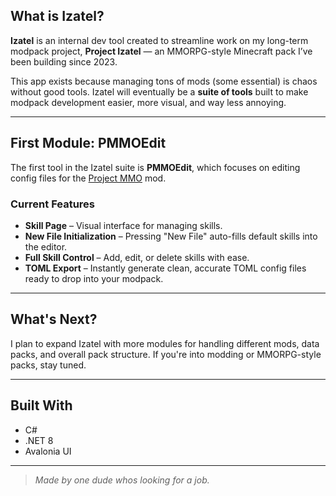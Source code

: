 
##  What is Izatel?

**Izatel** is an internal dev tool created to streamline work on my long-term modpack project, **Project Izatel** — an MMORPG-style Minecraft pack I’ve been building since 2023.

This app exists because managing tons of mods (some essential) is chaos without good tools. Izatel will eventually be a **suite of tools** built to make modpack development easier, more visual, and way less annoying.

---

##  First Module: PMMOEdit

The first tool in the Izatel suite is **PMMOEdit**, which focuses on editing config files for the [Project MMO](https://www.curseforge.com/minecraft/mc-mods/project-mmo) mod.

###  Current Features

-  **Skill Page** – Visual interface for managing skills.
-  **New File Initialization** – Pressing "New File" auto-fills default skills into the editor.
-  **Full Skill Control** – Add, edit, or delete skills with ease.
-  **TOML Export** – Instantly generate clean, accurate TOML config files ready to drop into your modpack.

---

## What's Next?

I plan to expand Izatel with more modules for handling different mods, data packs, and overall pack structure. If you're into modding or MMORPG-style packs, stay tuned.

---

## Built With

- C#
- .NET 8
- Avalonia UI


---

> *Made by one dude whos looking for a job.*
